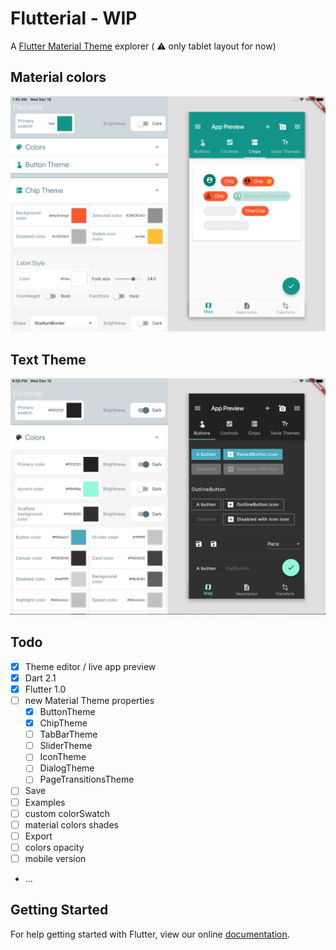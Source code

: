 # Flutterial - WIP 

A [Flutter Material Theme](https://docs.flutter.io/flutter/material/ThemeData-class.html) explorer ( :warning: only tablet layout for now) 

## Material colors

![screenshot](screenshot.png)

## Text Theme

![screenshot2](screenshot2.png)

## Todo

- [x] Theme editor / live app preview
- [x] Dart 2.1
- [x] Flutter 1.0
- [ ] new Material Theme properties
  - [x] ButtonTheme
  - [x] ChipTheme
  - [ ] TabBarTheme
  - [ ] SliderTheme
  - [ ] IconTheme
  - [ ] DialogTheme
  - [ ] PageTransitionsTheme
- [ ] Save
- [ ] Examples
- [ ] custom colorSwatch
- [ ] material colors shades
- [ ] Export
- [ ] colors opacity
- [ ] mobile version
- ...

## Getting Started

For help getting started with Flutter, view our online
[documentation](http://flutter.io/).

